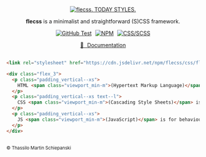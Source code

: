 <p align="center">
  <a href="https://github.com/flecss/documentation?tab=readme-ov-file#documentation">
    <img src="https://avatars.githubusercontent.com/u/187707590?s=200" alt="flecss. TODAY STYLES.">
  </a>
</p>

<p align="center">
  <b>flecss</b> is a minimalist and straightforward (S)CSS framework.
</p>

<p align="center">
  <a href="https://github.com/t-ski/flecss/actions/workflows/test.yml"><img src="https://img.shields.io/github/actions/workflow/status/t-ski/flecss/test.yml?label=test&logo=github" alt="GitHub Test"></a>
  &hairsp;
  <a href="https://www.npmjs.com/package/flecss"><img src="https://img.shields.io/npm/v/flecss?logo=npm" alt="NPM"></a>
  &hairsp;
  <a href="https://sass-lang.com"><img src="https://img.shields.io/badge/SCSS-%20?label=CSS&labelColor=blue&color=orchid" alt="CSS/SCSS"></a>
</p>

<p align="center">
  <a href="https://github.com/flecss/documentation?tab=readme-ov-file#documentation">📖 &hairsp; Documentation</a>
  <br><br>
</p>

``` html
<link rel="stylesheet" href="https://cdn.jsdelivr.net/npm/flecss/css/flecss.css">
```

``` html
<div class="flex_3">
  <p class="padding_vertical--xs">
    HTML <span class="viewport_min-m">(Hypertext Markup Language)</span> is for structure.
  </p>
  <p class="padding_vertical--xs text--l">
    CSS <span class="viewport_min-m">(Cascading Style Sheets)</span> is for styling.
  </p>
  <p class="padding_vertical--xs">
    JS <span class="viewport_min-m">(JavaScript)</span> is for behaviour.
  </p>
</div>
```

##

<sub>&copy; Thassilo Martin Schiepanski</sub>